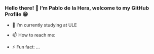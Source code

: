 ### Hello there! 👋 I’m Pablo de la Hera, welcome to my GitHub Profile 😁


- 🌱 I’m currently studying at ULE

- 📫 How to reach me:

- ⚡ Fun fact: ...

